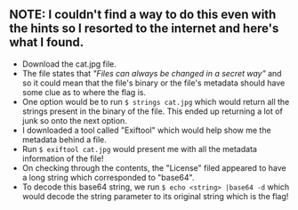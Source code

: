 ## NOTE: I couldn't find a way to do this even with the hints so I resorted to the internet and here's what I found. 

- Download the cat.jpg file.
- The file states that <i>"Files can always be changed in a secret way"</i> and so it could mean that the file's binary or the file's metadata should have some clue as to where the flag is.
- One option would be to run `$ strings cat.jpg` which would return all the strings present in the binary of the file. This ended up returning a lot of junk so onto the next option.
- I downloaded a tool called "Exiftool" which would help show me the metadata behind a file.
- Run `$ exiftool cat.jpg` would present me with all the metadata information of the file!
- On checking through the contents, the "License" filed appeared to have a long string which corresponded to "base64".
- To decode this base64 string, we run `$ echo <string> |base64 -d` which would decode the string parameter to its original string which is the flag!